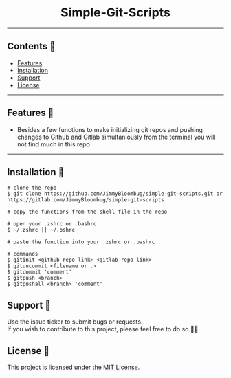 <h1 align="center">Simple-Git-Scripts</h1>

---

## Contents :file_folder:

- [Features]()
- [Installation]()
- [Support]()
- [License]()

---

## Features :gem:

- Besides a few functions to make initializing git repos and pushing changes to Github and Gitlab simultaniously from the terminal you will not find much in this repo

---

## Installation :wrench:

```
# clone the repo
$ git clone https://github.com/JimmyBloombug/simple-git-scripts.git or https://gitlab.com/JimmyBloombug/simple-git-scripts

# copy the functions from the shell file in the repo

# open your .zshrc or .bashrc
$ ~/.zshrc || ~/.bshrc

# paste the function into your .zshrc or .bashrc

# commands
$ gitinit <github repo link> <gitlab repo link>
$ gituncommit <filename or .>
$ gitcommit 'comment'
$ gitpush <branch>
$ gitpushall <branch> 'comment'

```

## Support :fire_engine:

Use the issue ticker to submit bugs or requests. <br>
If you wish to contribute to this project, please feel free to do so.:panda_face::wrench:

## License :page_facing_up:

This project is licensed under the [MIT License](LICENSE.md).
